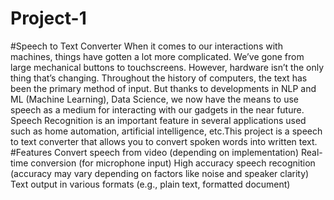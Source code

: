 # Project-1
#Speech to Text Converter
When it comes to our interactions with machines, things have gotten a lot more complicated. We’ve gone from large mechanical buttons to touchscreens. However, hardware isn’t the only thing that’s changing. Throughout the history of computers, the text has been the primary method of input. But thanks to developments in NLP and ML (Machine Learning), Data Science, we now have the means to use speech as a medium for interacting with our gadgets in the near future.
Speech Recognition is an important feature in several applications used such as home automation, artificial intelligence, etc.This project is a speech to text converter that allows you to convert spoken words into written text.
#Features
Convert speech from video (depending on implementation)
Real-time conversion (for microphone input)
High accuracy speech recognition (accuracy may vary depending on factors like noise and speaker clarity)
Text output in various formats (e.g., plain text, formatted document)
